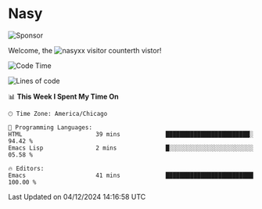 # Nasy

<!--
<p align="center">
<img height="200" src="https://github-readme-stats.vercel.app/api?username=nasyxx&count_private=true&show_icons=true&theme=dracula&include_all_commits=true"/>
<img height="200" src="https://github-readme-stats.vercel.app/api/top-langs/?username=nasyxx&theme=dracula&hide=html,jupyter+notebook&count_private=true&show_icons=true"/>
</p>

  
----------------
-->

![Sponsor](https://img.shields.io/static/v1.svg?label=Sponsor&message=%E2%9D%A4&logo=GitHub&style=flat&color=pink)
 
Welcome, the ![nasyxx visitor counter](https://count.getloli.com/get/@nasyxx?theme=rule34)th vistor!
 
<!--START_SECTION:waka-->
![Code Time](http://img.shields.io/badge/Code%20Time-4%2C724%20hrs%2053%20mins-blue)

![Lines of code](https://img.shields.io/badge/From%20Hello%20World%20I%27ve%20Written-6.3%20million%20lines%20of%20code-blue)

📊 **This Week I Spent My Time On** 

```text
🕑︎ Time Zone: America/Chicago

💬 Programming Languages: 
HTML                     39 mins             ████████████████████████░   94.42 % 
Emacs Lisp               2 mins              █░░░░░░░░░░░░░░░░░░░░░░░░   05.58 % 

🔥 Editors: 
Emacs                    41 mins             █████████████████████████   100.00 % 
```


 Last Updated on 04/12/2024 14:16:58 UTC
<!--END_SECTION:waka-->

<!-- ![visitors](https://visitor-badge.laobi.icu/badge?page_id=nasyxx.nasyxx) -->

